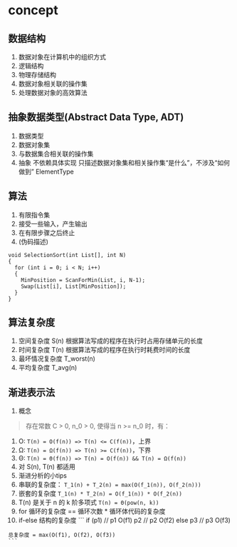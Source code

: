 # concept

## 数据结构
1. 数据对象在计算机中的组织方式
  1. 逻辑结构
  2. 物理存储结构
2. 数据对象相关联的操作集
3. 处理数据对象的高效算法

## 抽象数据类型(Abstract Data Type, ADT)
1. 数据类型
  1. 数据对象集
  2. 与数据集合相关联的操作集
2. 抽象
  不依赖具体实现
  只描述数据对象集和相关操作集“是什么”，不涉及“如何做到”
  ElementType

## 算法
1. 有限指令集
2. 接受一些输入，产生输出
3. 在有限步骤之后终止
4. (伪码描述)
```
void SelectionSort(int List[], int N)
{
  for (int i = 0; i < N; i++)
  {
    MinPosition = ScanForMin(List, i, N-1);
    Swap(List[i], List[MinPosition]);
  }
}
```

## 算法复杂度
1. 空间复杂度 S(n)
  根据算法写成的程序在执行时占用存储单元的长度
2. 时间复杂度 T(n)
  根据算法写成的程序在执行时耗费时间的长度
  1. 最坏情况复杂度 T_worst(n)
  2. 平均复杂度 T_avg(n)

## 渐进表示法
1. 概念
  > 存在常数 C > 0, n_0 > 0, 使得当 n >= n_0 时，有：
  1. O: `T(n) = O(f(n)) => T(n) <= C(f(n))`，上界
  2. Ω: `T(n) = Ω(f(n)) => T(n) >= C(f(n))`，下界
  3. Θ: `T(n) = Θ(f(n)) => T(n) = O(f(n)) && T(n) = Ω(f(n))`
2. 对 S(n), T(n) 都适用
3. 渐进分析的小tips
  1. 串联的复杂度：
    `T_1(n) + T_2(n) = max(O(f_1(n)), O(f_2(n)))`
  2. 嵌套的复杂度
    `T_1(n) * T_2(n) = O(f_1(n)) * O(f_2(n))`
  3. T(n) 是关于 n 的 k 阶多项式
    `T(n) = Θ(pow(n, k))`
  4. for 循环的复杂度 == 循环次数 * 循环体代码的复杂度
  5. if-else 结构的复杂度
    ```
    if (p1) // p1 O(f1)
      p2 // p2 O(f2)
    else p3 // p3 O(f3)

    总复杂度 = max(O(f1), O(f2), O(f3))
    ```